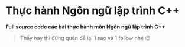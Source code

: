 # Thực hành Ngôn ngữ lập trình C++

**Full source code các bài thực hành môn Ngôn ngữ lập trình C++**

> Thấy hay thì đừng quên để lại 1 sao và 1 follow nhé 😉

